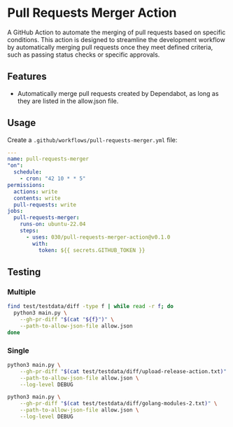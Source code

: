 # Pull Requests Merger Action

A GitHub Action to automate the merging of pull requests based on specific
conditions. This action is designed to streamline the development workflow by
automatically merging pull requests once they meet defined criteria, such as
passing status checks or specific approvals.

## Features

- Automatically merge pull requests created by Dependabot, as long as they are
  listed in the allow.json file.

## Usage

Create a `.github/workflows/pull-requests-merger.yml` file:

```yaml
---
name: pull-requests-merger
"on":
  schedule:
    - cron: "42 10 * * 5"
permissions:
  actions: write
  contents: write
  pull-requests: write
jobs:
  pull-requests-merger:
    runs-on: ubuntu-22.04
    steps:
      - uses: 030/pull-requests-merger-action@v0.1.0
        with:
          token: ${{ secrets.GITHUB_TOKEN }}
```

## Testing

### Multiple

```bash
find test/testdata/diff -type f | while read -r f; do
  python3 main.py \
    --gh-pr-diff "$(cat "${f}")" \
    --path-to-allow-json-file allow.json
done
```

### Single

```bash
python3 main.py \
    --gh-pr-diff "$(cat test/testdata/diff/upload-release-action.txt)" \
    --path-to-allow-json-file allow.json \
    --log-level DEBUG
```

```bash
python3 main.py \
    --gh-pr-diff "$(cat test/testdata/diff/golang-modules-2.txt)" \
    --path-to-allow-json-file allow.json \
    --log-level DEBUG
```
